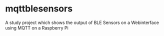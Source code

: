 # mqttblesensors
A study project which shows the output of BLE Sensors on a Webinterface using MQTT on a Raspberry Pi
